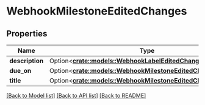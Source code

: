 # WebhookMilestoneEditedChanges

## Properties

Name | Type | Description | Notes
------------ | ------------- | ------------- | -------------
**description** | Option<[**crate::models::WebhookLabelEditedChangesDescription**](webhook_label_edited_changes_description.md)> |  | [optional]
**due_on** | Option<[**crate::models::WebhookMilestoneEditedChangesDueOn**](webhook_milestone_edited_changes_due_on.md)> |  | [optional]
**title** | Option<[**crate::models::WebhookMilestoneEditedChangesTitle**](webhook_milestone_edited_changes_title.md)> |  | [optional]

[[Back to Model list]](../README.md#documentation-for-models) [[Back to API list]](../README.md#documentation-for-api-endpoints) [[Back to README]](../README.md)



